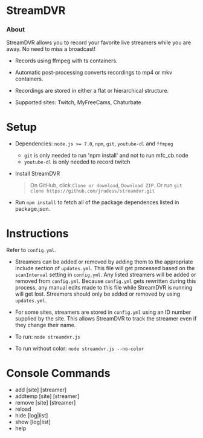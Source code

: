 StreamDVR
==========

### About ###

StreamDVR allows you to record your favorite live streamers while you are away.  No need to miss a broadcast!

* Records using ffmpeg with ts containers.

* Automatic post-processing converts recordings to mp4 or mkv containers.

* Recordings are stored in either a flat or hierarchical structure.

* Supported sites: Twitch, MyFreeCams, Chaturbate

Setup
==========

* Dependencies: `node.js >= 7.0`, `npm`, `git`, `youtube-dl` and `ffmpeg`

  * `git` is only needed to run 'npm install' and not to run mfc_cb.node
  * `youtube-dl` is only needed to record twitch

* Install StreamDVR
  >On GitHub, click `Clone or download`, `Download ZIP`.
  >Or run `git clone https://github.com/jrudess/streamdvr.git`

* Run `npm install` to fetch all of the package dependences listed in package.json.

Instructions
===========

Refer to `config.yml`.

* Streamers can be added or removed by adding them to the appropriate include section of `updates.yml`.  This file will get processed based on the `scanInterval` setting in `config.yml`.  Any listed streamers will be added or removed from `config.yml`. Because `config.yml` gets rewritten during this process, any manual edits made to this file while StreamDVR is running will get lost.  Streamers should only be added or removed by using `updates.yml`.

* For some sites, streamers are stored in `config.yml` using an ID number supplied by the site.  This allows StreamDVR to track the streamer even if they change their name.

* To run: `node streamdvr.js`
* To run without color: `node streamdvr.js --no-color`

Console Commands
===========
* add     [site] [streamer]
* addtemp [site] [streamer]
* remove  [site] [streamer]
* reload
* hide [log|list]
* show [log|list]
* help
